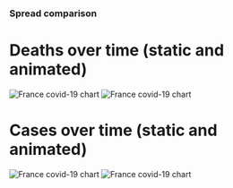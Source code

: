 ### Spread comparison 
# Deaths over time (static and animated)
![France covid-19 chart](https://raw.githubusercontent.com/madlag/coronavirus_study/master/notebooks/graphs/2020-03-20/countries/France/2020-03-20_France_deaths.png "France covid-19 chart")
![France covid-19 chart](https://raw.githubusercontent.com/madlag/coronavirus_study/master/notebooks/graphs/2020-03-20/countries/France/2020-03-20_France_deaths.gif "France covid-19 chart")

# Cases over time (static and animated)
![France covid-19 chart](https://raw.githubusercontent.com/madlag/coronavirus_study/master/notebooks/graphs/2020-03-20/countries/France/2020-03-20_France_cases.png "France covid-19 chart")
![France covid-19 chart](https://raw.githubusercontent.com/madlag/coronavirus_study/master/notebooks/graphs/2020-03-20/countries/France/2020-03-20_France_cases.gif "France covid-19 chart")
